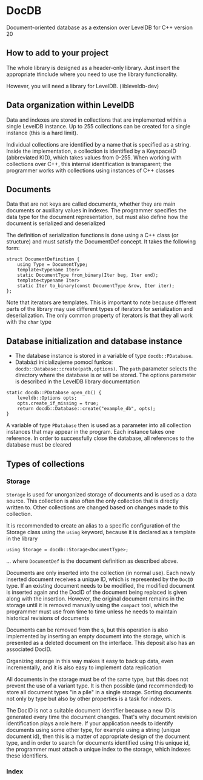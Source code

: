 # DocDB

Document-oriented database as a extension over LevelDB for C++ version 20

## How to add to your project

The whole library is designed as a header-only library. Just insert the appropriate #include where you need to use the library functionality.

However, you will need a library for LevelDB. (libleveldb-dev)

## Data organization within LevelDB

Data and indexes are stored in collections that are implemented within a single LevelDB instance. Up to 255 collections can be created for a single instance (this is a hard limit). 

Individual collections are identified by a name that is specified as a string. Inside the implementation, a collection is identified by a KeyspaceID (abbreviated KID), which takes values from 0-255. When working with collections over C++, this internal identification is transparent; the programmer works with collections using instances of C++ classes

## Documents

Data that are not keys are called documents, whether they are main documents or auxiliary values in indexes. The programmer specifies the data type for the document representation, but must also define how the document is serialized and deserialized

The definition of serialization functions is done using a C++ class (or structure) and must satisfy the DocumentDef concept. It takes the following form:

```
struct DocumentDefinition {
    using Type = DocumentType;
    template<typename Iter>
    static DocumentType from_binary(Iter beg, Iter end);
    template<typename Iter>
    static Iter to_binary(const DocumentType &row, Iter iter);
};
```
Note that iterators are templates. This is important to note because different parts of the library may use different types of iterators for serialization and deserialization. The only common property of iterators is that they all work with the `char` type

## Database initialization and database instance

 * The database instance is stored in a variable of type `docdb::PDatabase`. 
 * Databázi inicializujeme pomocí funkce: `docdb::Database::create(path,options)`. The `path` parameter selects the directory where the database is or will be stored. The options parameter is described in the LevelDB library documentation
 
```
static docdb::PDatabase open_db() {
    leveldb::Options opts;
    opts.create_if_missing = true;
    return docdb::Database::create("example_db", opts);
}
```

A variable of type `PDatabase` then is used as a parameter into all collection instances that may appear in the program. Each instance takes one reference. In order to successfully close the database, all references to the database must be cleared

## Types of collections

### Storage

`Storage` is used for unorganized storage of documents and is used as a data source. This collection is also often the only collection that is directly written to. Other collections are changed based on changes made to this collection.

It is recommended to create an alias to a specific configuration of the Storage class using the `using` keyword, because it is declared as a template in the library

```
using Storage = docdb::Storage<DocumentType>;
```

... where `DocumentDef` is the document definition as described above.

Documents are only inserted into the collection (in normal use). Each newly inserted document receives a unique ID, which is represented by the `DocID` type. If an existing document needs to be modified, the modified document is inserted again and the DocID of the document being replaced is given along with the insertion. However, the original document remains in the storage until it is removed manually using the `compact` tool, which the programmer must use from time to time unless he needs to maintain historical revisions of documents

Documents can be removed from the s, but this operation is also implemented by inserting an empty document into the storage, which is presented as a deleted document on the interface. This deposit also has an associated DocID.

Organizing storage in this way makes it easy to back up data, even incrementally, and it is also easy to implement data replication

All documents in the storage must be of the same type, but this does not prevent the use of a variant type. It is then possible (and recommended) to store all document types "in a pile" in a single storage. Sorting documents not only by type but also by other properties is a task for indexers. 

The DocID is not a suitable document identifier because a new ID is generated every time the document changes. That's why document revision identification plays a role here. If your application needs to identify documents using some other type, for example using a string (unique document id), then this is a matter of appropriate design of the document type, and in order to search for documents identified using this unique id, the programmer must attach a unique index to the storage, which indexes these identifiers.

### Index

